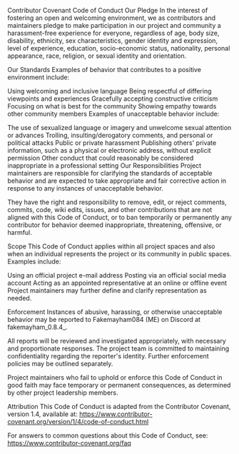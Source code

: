 Contributor Covenant Code of Conduct
Our Pledge
In the interest of fostering an open and welcoming environment, we as contributors and maintainers pledge to make participation in our project and community a harassment-free experience for everyone, regardless of age, body size, disability, ethnicity, sex characteristics, gender identity and expression, level of experience, education, socio-economic status, nationality, personal appearance, race, religion, or sexual identity and orientation.

Our Standards
Examples of behavior that contributes to a positive environment include:

Using welcoming and inclusive language
Being respectful of differing viewpoints and experiences
Gracefully accepting constructive criticism
Focusing on what is best for the community
Showing empathy towards other community members
Examples of unacceptable behavior include:

The use of sexualized language or imagery and unwelcome sexual attention or advances
Trolling, insulting/derogatory comments, and personal or political attacks
Public or private harassment
Publishing others' private information, such as a physical or electronic address, without explicit permission
Other conduct that could reasonably be considered inappropriate in a professional setting
Our Responsibilities
Project maintainers are responsible for clarifying the standards of acceptable behavior and are expected to take appropriate and fair corrective action in response to any instances of unacceptable behavior.

They have the right and responsibility to remove, edit, or reject comments, commits, code, wiki edits, issues, and other contributions that are not aligned with this Code of Conduct, or to ban temporarily or permanently any contributor for behavior deemed inappropriate, threatening, offensive, or harmful.

Scope
This Code of Conduct applies within all project spaces and also when an individual represents the project or its community in public spaces. Examples include:

Using an official project e-mail address
Posting via an official social media account
Acting as an appointed representative at an online or offline event
Project maintainers may further define and clarify representation as needed.

Enforcement
Instances of abusive, harassing, or otherwise unacceptable behavior may be reported to Fakemayham084 (ME) on Discord at fakemayham_0.8.4_.

All reports will be reviewed and investigated appropriately, with necessary and proportionate responses. The project team is committed to maintaining confidentiality regarding the reporter's identity. Further enforcement policies may be outlined separately.

Project maintainers who fail to uphold or enforce this Code of Conduct in good faith may face temporary or permanent consequences, as determined by other project leadership members.

Attribution
This Code of Conduct is adapted from the Contributor Covenant, version 1.4, available at:
https://www.contributor-covenant.org/version/1/4/code-of-conduct.html

For answers to common questions about this Code of Conduct, see:
https://www.contributor-covenant.org/faq


